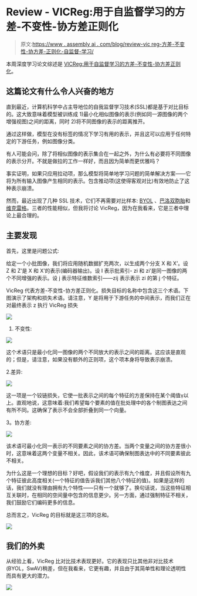 # Review - VICReg:用于自监督学习的方差-不变性-协方差正则化

> 原文:[https://www . assembly ai . com/blog/review-vic reg-方差-不变性-协方差-正则化-自监督-学习/](https://www.assemblyai.com/blog/review-vicreg-variance-invariance-covariance-regularization-for-self-supervised-learning/)

本周深度学习论文综述是 [VICReg:用于自监督学习的方差-不变性-协方差正则化](https://arxiv.org/pdf/2105.04906.pdf)。

## 这篇论文有什么令人兴奋的地方

直到最近，计算机科学中占主导地位的自我监督学习技术(SSL)都是基于对比目标的。这大致意味着模型被训练成 1)最小化相似图像的表示(例如同一源图像的两个增强视图)之间的距离，同时 2)将不同图像的表示的距离推开。

通过这样做，模型在没有标签的情况下学习有用的表示，并且这可以应用于任何特定的下游任务，例如图像分类。

有人可能会问，除了将相似图像的表示集合在一起之外，为什么有必要将不同图像的表示分开。不就是做拉的工作一样好，而且因为简单而更优雅吗？

事实证明，如果只应用拉动项，那么模型将简单地学习问题的简单解决方案——它将为所有输入图像产生相同的表示。包含推动项(这使得客观对比)有效地防止了这种表示崩溃。

然而，最近出现了几种 SSL 技术，它们不再需要对比样本: [BYOL](https://arxiv.org/pdf/2006.07733.pdf) 、[巴洛双胞胎](https://arxiv.org/pdf/2103.03230.pdf)和[维克雷格](https://arxiv.org/pdf/2105.04906.pdf)。三者的性能相似，但我将讨论 VicReg，因为在我看来，它是三者中理论上最合理的。

## 主要发现

首先，这里是问题公式:

给定一个小批图像，我们将应用随机数据扩充两次，以生成两个分支 X 和 X’。设 Z 和 Z’是 X 和 X’的表示(编码器输出)。设 I 表示批索引- zi 和 zi’是同一图像的两个不同增强的表示。设 j 表示特征维数索引——zij 表示表示 zi 的第 j 个特征。

VicReg 代表方差-不变性-协方差正则化。损失目标的名称中包含这三个术语。下图演示了架构和损失术语。请注意，Y 是将用于下游任务的中间表示，而我们正在对最终表示 z 执行 VicReg 损失

![](../Images/86a8c390aa08425be49d115fd0f6daf7.png)

1.  不变性:

![](../Images/31656819b59ec9f2e8e75dbdb29587ce.png)

这个术语只是最小化同一图像的两个不同放大的表示之间的距离。这应该是直观的；但是，请注意，如果没有额外的正则项，这个项本身将导致表示崩溃。

2.差异:

![](../Images/422330aa47e25c1fc96ebd84f8142f2a.png)

这一项是一个铰链损失，它使一批表示之间的每个特征的方差保持在某个阈值γ以上。直观地说，这意味着:我们希望每个要素的值在批处理中的各个制图表达之间有所不同。这确保了表示不会全部折叠到同一个向量。

3。协方差:

![](../Images/7387fda5d2a858e7cbbb1427f8bf0672.png)

该术语可最小化同一表示的不同要素之间的协方差。当两个变量之间的协方差很小时，这意味着这两个变量不相关。因此，该术语可确保制图表达中的不同要素彼此不相关。

为什么这是一个理想的目标？好吧，假设我们的表示有九个维度，并且假设所有九个特征彼此高度相关(一个特征的值告诉我们其他八个特征的值)。如果是这样的话，我们就没有理由拥有九个特性——只有一个就够了。换句话说，当这些特征相互关联时，在相同的空间量中包含的信息更少。另一方面，通过强制特征不相关，我们鼓励它们编码更多的信息。

总而言之，VicReg 的目标就是这三项的总和。

![](../Images/78a4117d2e0b06b323a671af3ef1a23b.png)

## 我们的外卖

从经验上看，VicReg 比对比技术表现更好。它的表现只比其他非对比技术(BYOL，SwAV)稍差，但在我看来，它更有趣，并且由于其简单性和理论透明性而具有更大的潜力。

![](../Images/bbd694f02f4befbb51ba2c2110ae650e.png)